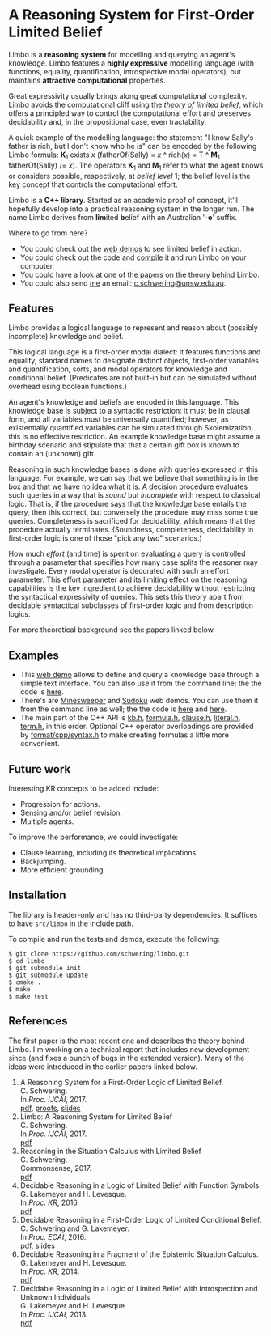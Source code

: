 # A Reasoning System for First-Order Limited Belief

Limbo is a **reasoning system** for modelling and querying an agent's
knowledge. Limbo features a **highly expressive** modelling language
(with functions, equality, quantification, introspective modal
operators), but  maintains **attractive computational** properties.

Great expressivity usually brings along great computational complexity.
Limbo avoids the computational cliff using the *theory of limited
belief*, which offers a principled way to control the computational
effort and preserves decidability and, in the propositional case, even
tractability.

A quick example of the modelling language: the statement "I know
Sally's father is rich, but I don't know who he is" can be encoded
by the following Limbo formula:
**K**<sub>1</sub> exists *x* (fatherOf(Sally) = *x* ^ rich(*x*) = T ^ **M**<sub>1</sub> fatherOf(Sally) /= *x*).
The operators **K**<sub>1</sub> and **M**<sub>1</sub> refer to what
the agent knows or considers possible, respectively, at *belief level*
1; the belief level is the key concept that controls the computational
effort.

Limbo is a **C++ library**. Started as an academic proof of concept,
it'll hopefully develop into a practical reasoning system in the longer
run. The name Limbo derives from **lim**ited **b**elief with an
Australian '-**o**' suffix.

Where to go from here?

* You could check out the [web
  demos](http://www.cse.unsw.edu.au/~cschwering/limbo/) to see limited
  belief in action.
* You could check out the code and [compile](#installation) it and run
  Limbo on your computer.
* You could have a look at one of the [papers](#references) on the
  theory behind Limbo.
* You could also send [me](http://www.cse.unsw.edu.au/~cschwering/) an email:
  c.schwering@unsw.edu.au.

## Features

Limbo provides a logical language to represent and reason about (possibly
incomplete) knowledge and belief.

This logical language is a first-order modal dialect: it features functions and
equality, standard names to designate distinct objects, first-order variables
and quantification, sorts, and modal operators for knowledge and conditional
belief. (Predicates are not built-in but can be simulated without overhead
using boolean functions.)

An agent's knowledge and beliefs are encoded in this language. This knowledge
base is subject to a syntactic restriction: it must be in clausal form, and all
variables must be universally quantified; however, as existentially quantified
variables can be simulated through Skolemization, this is no effective
restriction. An example knowledge base might assume a birthday scenario and
stipulate that that a certain gift box is known to contain an (unknown) gift.

Reasoning in such knowledge bases is done with queries expressed in this
language. For example, we can say that we believe that something is in the box
and that we have no idea what it is. A decision procedure evaluates such
queries in a way that is *sound* but *incomplete* with respect to classical
logic. That is, if the procedure says that the knowledge base entails the
query, then this correct, but conversely the procedure may miss some true
queries. Completeness is sacrificed for decidability, which means that the
procedure actually terminates. (Soundness, completeness, decidability in
first-order logic is one of those "pick any two" scenarios.)

How much *effort* (and time) is spent on evaluating a query is controlled
through a parameter that specifies how many case splits the reasoner may
investigate. Every modal operator is decorated with such an effort parameter.
This effort parameter and its limiting effect on the reasoning capabilities is
the key ingredient to achieve decidability without restricting the syntactical
expressivity of queries. This sets this theory apart from decidable syntactical
subclasses of first-order logic and from description logics.

For more theoretical background see the papers linked below.

## Examples

* This [web demo](http://www.cse.unsw.edu.au/~cschwering/limbo/tui/) allows to
  define and query a knowledge base through a simple text interface.
  You can also use it from the command line; the the code is
  [here](examples/tui/).
* There's are
  [Minesweeper](http://www.cse.unsw.edu.au/~cschwering/limbo/minesweeper/) and
  [Sudoku](http://www.cse.unsw.edu.au/~cschwering/limbo/sudoku/) web demos. You
  can use them it from the command line as well; the the code is
  [here](examples/minesweeper/) and [here](examples/sudoku/).
* The main part of the C++ API is [kb.h](src/limbo/kb.h),
  [formula.h](src/limbo/formula.h), [clause.h](src/limbo/clause.h),
  [literal.h](src/limbo/literal.h), [term.h](src/limbo/term.h), in this
  order. Optional C++ operator overloadings are provided by
  [format/cpp/syntax.h](src/limbo/format/cpp/syntax.h) to make creating
  formulas a little more convenient.

## Future work

Interesting KR concepts to be added include:

* Progression for actions.
* Sensing and/or belief revision.
* Multiple agents.

To improve the performance, we could investigate:

* Clause learning, including its theoretical implications.
* Backjumping.
* More efficient grounding.

## Installation

The library is header-only and has no third-party dependencies. It suffices to
have `src/limbo` in the include path.

To compile and run the tests and demos, execute the following:

```shell
$ git clone https://github.com/schwering/limbo.git
$ cd limbo
$ git submodule init
$ git submodule update
$ cmake .
$ make
$ make test
```

## References

The first paper is the most recent one and describes the theory behind Limbo.
I'm working on a technical report that includes new development since (and fixes a bunch of bugs in the extended version).
Many of the ideas were introduced in the earlier papers linked below.

1.  A Reasoning System for a First-Order Logic of Limited Belief. <br>
   C. Schwering. <br>
   In *Proc. IJCAI*, 2017. <br>
   [pdf](http://www.cse.unsw.edu.au/~cschwering/ijcai-2017.pdf),
   [proofs](https://arxiv.org/abs/1705.01817),
   [slides](http://www.cse.unsw.edu.au/~cschwering/ijcai-2017-slides.pdf)
2. Limbo: A Reasoning System for Limited Belief <br>
   C. Schwering. <br>
   In *Proc. IJCAI*, 2017. <br>
   [pdf](http://www.cse.unsw.edu.au/~cschwering/ijcai-2017-demo.pdf)
3. Reasoning in the Situation Calculus with Limited Belief <br>
   C. Schwering. <br>
   Commonsense, 2017. <br>
   [pdf](http://www.cse.unsw.edu.au/~cschwering/commonsense-2017.pdf)
4. Decidable Reasoning in a Logic of Limited Belief with Function Symbols. <br>
   G. Lakemeyer and H. Levesque. <br>
   In *Proc. KR*, 2016. <br>
   [pdf](https://kbsg.rwth-aachen.de/sites/kbsg/files/LakemeyerLevesque2016.pdf)
5. Decidable Reasoning in a First-Order Logic of Limited Conditional Belief. <br>
   C. Schwering and G. Lakemeyer. <br>
   In *Proc. ECAI*, 2016. <br>
   [pdf](http://www.cse.unsw.edu.au/~cschwering/ecai-2016.pdf),
   [slides](http://www.cse.unsw.edu.au/~cschwering/ecai-2016-slides.pdf)
6. Decidable Reasoning in a Fragment of the Epistemic Situation Calculus. <br>
   G. Lakemeyer and H. Levesque. <br>
   In *Proc. KR*, 2014. <br>
   [pdf](https://pdfs.semanticscholar.org/8ac9/a2955895cd391ec2b62d8210ee8206979f4a.pdf)
7. Decidable Reasoning in a Logic of Limited Belief with Introspection and Unknown Individuals. <br>
   G. Lakemeyer and H. Levesque. <br>
   In *Proc. IJCAI*, 2013. <br>
   [pdf](https://pdfs.semanticscholar.org/387c/951016c68aaf8ce36bb87e5ea4d1ef42405d.pdf)

